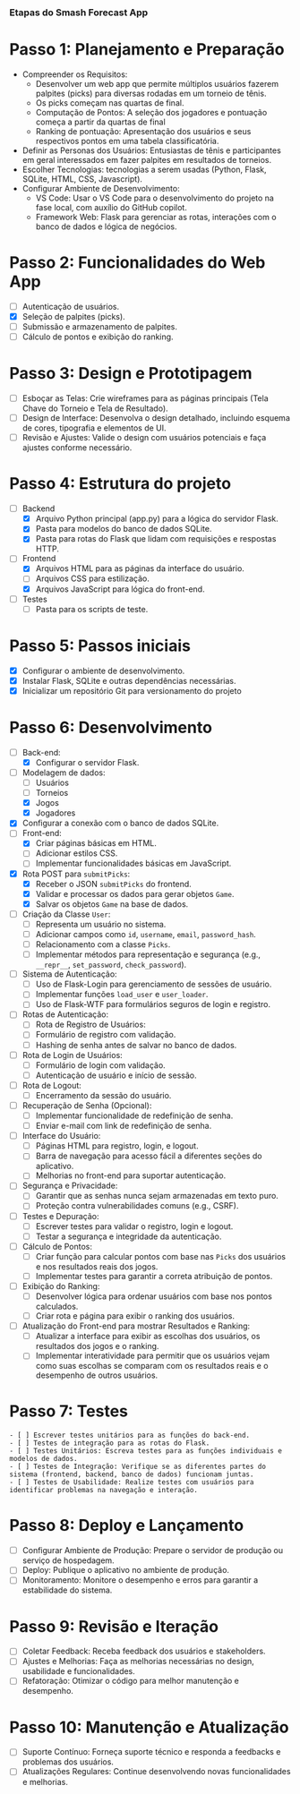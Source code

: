 
### Etapas do Smash Forecast App

# Passo 1: Planejamento e Preparação

- Compreender os Requisitos: 
    - Desenvolver um web app que permite múltiplos usuários fazerem palpites (picks) para diversas rodadas em um torneio de tênis. 
    - Os picks começam nas quartas de final.
    - Computação de Pontos: A seleção dos jogadores e pontuação começa a partir da quartas de final
    - Ranking de pontuação: Apresentação dos usuários e seus respectivos pontos em uma tabela classificatória.
- Definir as Personas dos Usuários: Entusiastas de tênis e participantes em geral interessados em fazer palpites em resultados de torneios.
- Escolher Tecnologias: tecnologias a serem usadas (Python, Flask, SQLite, HTML, CSS, Javascript).
- Configurar Ambiente de Desenvolvimento:
    - VS Code: Usar o VS Code para o desenvolvimento do projeto na fase local, com auxílio do GitHub copilot.
    - Framework Web: Flask para gerenciar as rotas, interações com o banco de dados e lógica de negócios.

# Passo 2: Funcionalidades do Web App

- [ ] Autenticação de usuários.
- [X] Seleção de palpites (picks).
- [ ] Submissão e armazenamento de palpites.
- [ ] Cálculo de pontos e exibição do ranking.

# Passo 3: Design e Prototipagem

- [ ] Esboçar as Telas: Crie wireframes para as páginas principais (Tela Chave do Torneio e Tela de Resultado).
- [ ] Design de Interface: Desenvolva o design detalhado, incluindo esquema de cores, tipografia e elementos de UI.
- [ ] Revisão e Ajustes: Valide o design com usuários potenciais e faça ajustes conforme necessário.

# Passo 4: Estrutura do projeto

- [ ] Backend
    - [X] Arquivo Python principal (app.py) para a lógica do servidor Flask.
    - [X] Pasta para modelos do banco de dados SQLite.
    - [X] Pasta para rotas do Flask que lidam com requisições e respostas HTTP.
- [ ] Frontend
    - [X] Arquivos HTML para as páginas da interface do usuário.
    - [ ] Arquivos CSS para estilização.
    - [X] Arquivos JavaScript para lógica do front-end.
- [ ] Testes
    - [ ] Pasta para os scripts de teste.

# Passo 5: Passos iniciais

- [X] Configurar o ambiente de desenvolvimento.
- [X] Instalar Flask, SQLite e outras dependências necessárias.
- [X] Inicializar um repositório Git para versionamento do projeto

# Passo 6: Desenvolvimento

- [ ] Back-end:
    - [X] Configurar o servidor Flask.
- [ ] Modelagem de dados:
    - [ ] Usuários
    - [ ] Torneios
    - [X] Jogos
    - [X] Jogadores
- [X] Configurar a conexão com o banco de dados SQLite.
- [ ] Front-end:
    - [X] Criar páginas básicas em HTML.
    - [ ] Adicionar estilos CSS.
    - [ ] Implementar funcionalidades básicas em JavaScript.
- [X] Rota POST para `submitPicks`:
    - [X] Receber o JSON `submitPicks` do frontend.
    - [X] Validar e processar os dados para gerar objetos `Game`.
    - [X] Salvar os objetos `Game` na base de dados.
- [ ] Criação da Classe `User`:
    - [ ] Representa um usuário no sistema.
    - [ ] Adicionar campos como `id`, `username`, `email`, `password_hash`.
    - [ ] Relacionamento com a classe `Picks`.
    - [ ] Implementar métodos para representação e segurança (e.g., `__repr__`, `set_password`, `check_password`).
- [ ] Sistema de Autenticação:
    - [ ] Uso de Flask-Login para gerenciamento de sessões de usuário.
    - [ ] Implementar funções `load_user` e `user_loader`.
    - [ ] Uso de Flask-WTF para formulários seguros de login e registro.
- [ ] Rotas de Autenticação:
    - [ ] Rota de Registro de Usuários:
  - [ ] Formulário de registro com validação.
  - [ ] Hashing de senha antes de salvar no banco de dados.
- [ ] Rota de Login de Usuários:
  - [ ] Formulário de login com validação.
  - [ ] Autenticação de usuário e início de sessão.
- [ ] Rota de Logout:
  - [ ] Encerramento da sessão do usuário.
- [ ] Recuperação de Senha (Opcional):
    - [ ] Implementar funcionalidade de redefinição de senha.
    - [ ] Enviar e-mail com link de redefinição de senha.
- [ ] Interface do Usuário:
    - [ ] Páginas HTML para registro, login, e logout.
    - [ ] Barra de navegação para acesso fácil a diferentes seções do aplicativo.
    - [ ] Melhorias no front-end para suportar autenticação.
- [ ] Segurança e Privacidade:
    - [ ] Garantir que as senhas nunca sejam armazenadas em texto puro.
    - [ ] Proteção contra vulnerabilidades comuns (e.g., CSRF).
- [ ] Testes e Depuração:
    - [ ] Escrever testes para validar o registro, login e logout.
    - [ ] Testar a segurança e integridade da autenticação.
- [ ] Cálculo de Pontos:
    - [ ] Criar função para calcular pontos com base nas `Picks` dos usuários e nos resultados reais dos jogos.
    - [ ] Implementar testes para garantir a correta atribuição de pontos.
- [ ] Exibição do Ranking:
    - [ ] Desenvolver lógica para ordenar usuários com base nos pontos calculados.
    - [ ] Criar rota e página para exibir o ranking dos usuários.
- [ ] Atualização do Front-end para mostrar Resultados e Ranking:
    - [ ] Atualizar a interface para exibir as escolhas dos usuários, os resultados dos jogos e o ranking.
    - [ ] Implementar interatividade para permitir que os usuários vejam como suas escolhas se comparam com os resultados reais e o desempenho de outros usuários.

# Passo 7: Testes

    - [ ] Escrever testes unitários para as funções do back-end.
    - [ ] Testes de integração para as rotas do Flask.
    - [ ] Testes Unitários: Escreva testes para as funções individuais e modelos de dados.
    - [ ] Testes de Integração: Verifique se as diferentes partes do sistema (frontend, backend, banco de dados) funcionam juntas.
    - [ ] Testes de Usabilidade: Realize testes com usuários para identificar problemas na navegação e interação.

# Passo 8: Deploy e Lançamento

- [ ] Configurar Ambiente de Produção: Prepare o servidor de produção ou serviço de hospedagem.
- [ ] Deploy: Publique o aplicativo no ambiente de produção.
- [ ] Monitoramento: Monitore o desempenho e erros para garantir a estabilidade do sistema.

# Passo 9: Revisão e Iteração

- [ ] Coletar Feedback: Receba feedback dos usuários e stakeholders.
- [ ] Ajustes e Melhorias: Faça as melhorias necessárias no design, usabilidade e funcionalidades.
- [ ] Refatoração: Otimizar o código para melhor manutenção e desempenho.

# Passo 10: Manutenção e Atualização

- [ ] Suporte Contínuo: Forneça suporte técnico e responda a feedbacks e problemas dos usuários.
- [ ] Atualizações Regulares: Continue desenvolvendo novas funcionalidades e melhorias.
